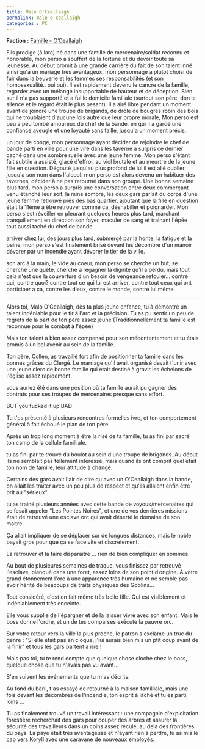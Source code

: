 ```yaml
---
title: Malo O'Ceallaigh
permalink: malo-o-ceallaigh
categories : PC
---
```


**Faction :** [Famille - O’Ceallaigh](/factions/famille-o-ceallaigh)

Fils prodige (à larc) né dans une famille de mercenaire/soldat reconnu et honorable, mon perso a souffert de la fortune et du devoir toute sa jeunesse. Au début promit à une grande carrière du fait de son talent inné ainsi qu'a un mariage très avantageux, mon personnage a plutot choisi de fuir dans la beuverie et les femmes ses responsabilités (et son homosexualité.. oui oui). Il est rapidement devenu le cancre de la famille, regarder avec un mélange insupportable de hauteur et de déception. Bien sur il n'a pas supporté et a fui le domicile familiale (surtout son père, don le silence et le regard était le plus pesant). Il a airé libre pendant un moment avant de joindre une troupe de brigands, de drôle de bougres robin des bois qui ne troublaient d'aucune lois autre que leur propre morale, Mon perso est peu a peu tombé amoureux du chef de la bande, en qui il a gardé une confiance aveugle et une loyauté sans faille, jusqu'a un moment précis.

un jour de congé, mon personnage ayant décider de rejoindre le chef de bande parti en ville pour une viré dans les taverne a surpris ce dernier caché dans une sombre ruelle avec une jeune femme. Mon perso s'étant fait subtile a assisté, glacé d'effroi, au viol brutale et au meurtre de la jeune fille en question. Dégouté jusqu'au plus profond de lui il est allé oublier jusqu'a son nom dans l'alcool. mon perso est alors devenu un habituer des tavernes, décider à ne pas retourné dans son groupe. Une bonne semaine plus tard, mon perso a surpris une conversation entre deux commerçant venu étanché leur soif. la mine sombre, les deux gars parlait du corps d'une jeune femme retrouvé près des bas quartier, ajoutant que la fille en question était la 11ème a être retrouver comme ca, déshabiller et poignarder. Mon perso s'est réveiller en pleurant quelques heures plus tard, marchant tranquillement en direction son foyer, maculer de sang et trainant l'épée tout aussi taché du chef de bande

arriver chez lui, des jours plus tard, submergé par la honte, la fatigue et la peine, mon perso s'est finalement brisé devant les décombre d'un manoir dévorer par un incendie ayant dévorer le tier de la ville.

son arc à la main, le vide au coeur, mon perso se cherche un but, se cherche une quête, cherche a regagner la dignité qu'il a perdu, mais tout cela n'est que la couverture d'un besoin de vengeance refouler... contre qui, contre quoi? contre tout ce qui lui est arriver, contre tout ceux qui ont participer a ca, contre les dieux, contre le monde, contre lui même.

---------------

Alors toi, Malo O'Ceallaigh, dès ta plus jeune enfance, tu à démontré un talent indéniable pour le tir à l'arc et la précision.
Tu as pu sentir un peu de regrets de la part de ton père assez jeune (Traditionnellement ta famille est reconnue pour le combat à l'épée)

Mais ton talent à bien assez compensé pour son mécontentement et tu étais promis à un bel avenir au sein de la famille.

Ton père, Collen, as travaillé fort afin de positionner ta famille dans les bonnes grâces du Clergé. Le marriage qu'il avait organisé devait t'unir avec une jeune clerc de bonne famille qui était destiné à gravir les échelons de l'église assez rapidement.

vous auriez été dans une position où ta famille aurait pu gagner des contrats pour ses troupes de mercenaires presque sans effort.

BUT you fucked it up BAD

Tu t'es présenté à plusieurs rencontres formelles ivre, et ton comportement général à fait échoué le plan de ton père.

Après un trop long moment à être la risé de ta famille, tu as fini par sacré ton camp de la cellule familliale.

tu as fini par te trouvé du boulot au sein d'une troupe de brigands. Au début ils ne semblait pas tellement intéressé, mais quand ils ont comprit quel était ton nom de famille, leur attitude à changé.

Certains des gars avait l'air de dire qu'avec un O'Ceallaigh dans la bande, on allait les traiter avec un peu plus de respect et qu'ils allaient enfin être prit au "sérieux".

tu as trainé plusieurs années avec cette bande de voyous/mercenaires qui se fesait appeler "Les Pointes Noires", et une de vos dernières missions était de retrouvé une esclave orc qui avait déserté le domaine de son maitre.

Ça allait impliquer de se déplacer sur de longues distances, mais le noble payait gros pour que ça se face vite et discretement.

La retrouver et la faire disparaitre ... rien de bien compliquer en sommes.

Au bout de plusieures semaines de traque, vous finissez par retrouvé l'esclave, planqué dans une foret, assez loins de son point d’origine. À votre grand étonnement l'orc à une apparence très humaine et ne semble pas avoir hérité de beacoups de traits physiques des Goblins...

Tout considéré, c'est en fait même très belle fille. Qui est visiblement et indéniablement très enceinte.

Elle vous supplie de l'épargner et de la laisser vivre avec son enfant. Mais le boss donne l'ordre, et un de tes comparses exécute la pauvre orc.

Sur votre retour vers la ville la plus proche, le patron s'exclame un truc du genre : "Si elle était pas en cloque, j'lui aurais bien mis un ptit coup avant de la finir" et tous les gars partent à rire !

Mais pas toi, tu te rend compte que quelque chose cloche chez le boss, quelque chose que tu n'avais pas vu avant...

S'en suivent les événements que tu m'as décrits.

Au fond du baril, t'as essayé de retourné à la maison familliale, mais une fois devant les décombres de l'incendie, ton esprit à lâché et tu es parti, loins ...

Tu as finalement trouvé un travail intéressant : une compagnie d'exploitation forestière recherchait des gars pour couper des arbres et assurer la sécurité des travailleurs dans un coins assez reculé, au dela des frontières du pays. La paye était très avantageuse et n'ayant rien à perdre, tu as mis le cap vers Koryll avec une caravane de nouveaux employés.
